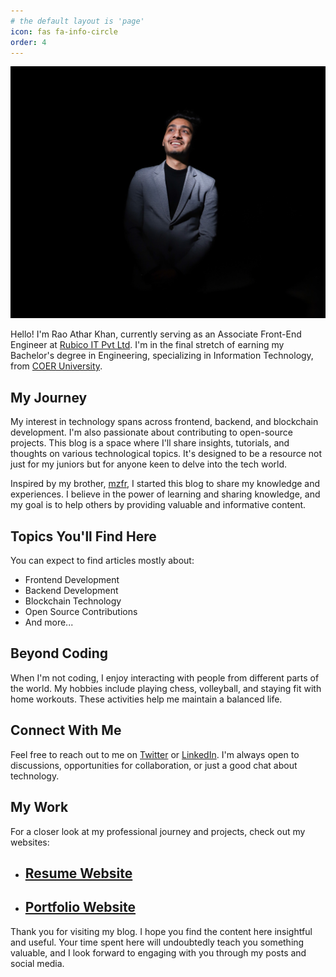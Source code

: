 ```yaml
---
# the default layout is 'page'
icon: fas fa-info-circle
order: 4
---
```


<!-- > Add Markdown syntax content to file `_tabs/about.md`{: .filepath } and it will show up on this page.
{: .prompt-tip } -->


![Rao Athar Khan](/assets/img/personal/2.jpg) <!-- Replace 'path-to-your-image.jpg' with the actual path to your image -->

Hello! I'm Rao Athar Khan, currently serving as an Associate Front-End Engineer at [Rubico IT Pvt Ltd](https://rubicotech.in/). I'm in the final stretch of earning my Bachelor's degree in Engineering, specializing in Information Technology, from [COER University](https://coeruniversity.ac.in/).

## My Journey

My interest in technology spans across frontend, backend, and blockchain development. I'm also passionate about contributing to open-source projects. This blog is a space where I'll share insights, tutorials, and thoughts on various technological topics. It's designed to be a resource not just for my juniors but for anyone keen to delve into the tech world.

Inspired by my brother, [mzfr](https://twitter.com/0xmzfr), I started this blog to share my knowledge and experiences. I believe in the power of learning and sharing knowledge, and my goal is to help others by providing valuable and informative content.

## Topics You'll Find Here

You can expect to find articles mostly about:
- Frontend Development
- Backend Development
- Blockchain Technology
- Open Source Contributions
- And more...

## Beyond Coding

When I'm not coding, I enjoy interacting with people from different parts of the world. My hobbies include playing chess, volleyball, and staying fit with home workouts. These activities help me maintain a balanced life.

## Connect With Me

Feel free to reach out to me on [Twitter](https://twitter.com/atharao_) or [LinkedIn](https://www.linkedin.com/in/atharao/). I'm always open to discussions, opportunities for collaboration, or just a good chat about technology.

## My Work

For a closer look at my professional journey and projects, check out my websites:
- ## [Resume Website](https://atharao.com/resume/)
- ## [Portfolio Website](https://atharao.com/portfolio/)

Thank you for visiting my blog. I hope you find the content here insightful and useful. Your time spent here will undoubtedly teach you something valuable, and I look forward to engaging with you through my posts and social media.
